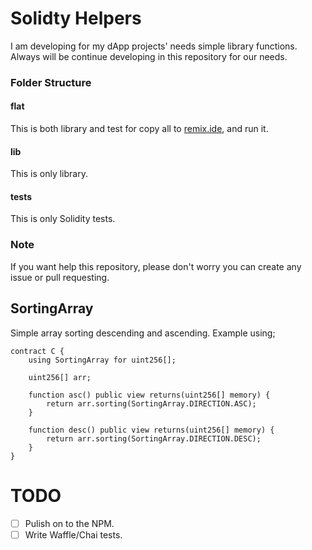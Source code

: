 # Solidty Helpers

I am developing for my dApp projects' needs simple library functions. Always will be continue developing in this repository for our needs.

### Folder Structure

#### flat

This is both library and test for copy all to [remix.ide](https://remix.ethereum.org/), and run it.

#### lib

This is only library.

#### tests

This is only Solidity tests.

### Note

If you want help this repository, please don't worry you can create any issue or pull requesting.

## SortingArray

Simple array sorting descending and ascending. Example using;

```solidty
contract C {
    using SortingArray for uint256[];

    uint256[] arr;

    function asc() public view returns(uint256[] memory) {
        return arr.sorting(SortingArray.DIRECTION.ASC);
    }

    function desc() public view returns(uint256[] memory) {
        return arr.sorting(SortingArray.DIRECTION.DESC);
    }
}
```

# TODO
 - [ ] Pulish on to the NPM.
 - [ ] Write Waffle/Chai tests.